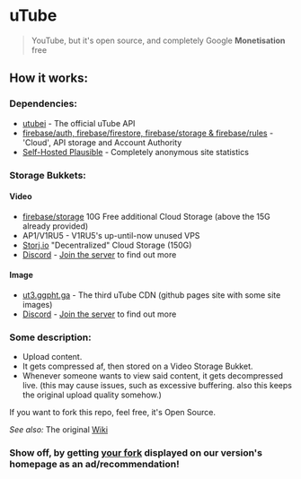# uTube
> YouTube, but it's open source, and completely Google **Monetisation** free

## How it works:
### Dependencies:
- [utubei](https://Common-Codes.github.io/utubei) - The official uTube API
- [firebase/auth, firebase/firestore, firebase/storage & firebase/rules](https://firebase.google.com) - 'Cloud', API storage and Account Authority
- [Self-Hosted Plausible](https://plausible.io/docs/self-hosting) - Completely anonymous site statistics

### Storage Bukkets:
#### Video
- [firebase/storage](https://firebase.google.com) 10G Free additional Cloud Storage (above the 15G already provided)
- AP1/V1RU5 - V1RU5's up-until-now unused VPS
- [Storj.io](https://storj.io) "Decentralized" Cloud Storage (150G)
- [Discord](https://discord.com) - [Join the server](https://discord.com/invite/Wh2zxEfYaB) to find out more

#### Image
- [ut3.ggpht.ga](https://tallerthanshort.github.io/ut3.ggpht/) - The third uTube CDN (github pages site with some site images)
- [Discord](https://discord.com) - [Join the server](https://discord.com/invite/Wh2zxEfYaB) to find out more

### Some description:
- Upload content.
- It gets compressed af, then stored on a Video Storage Bukket.
- Whenever someone wants to view said content, it gets decompressed live.
(this may cause issues, such as excessive buffering. also this keeps the original upload quality somehow.)


If you want to fork this repo, feel free, it's Open Source.

_See also:_ The original [Wiki](https://github.com/CKStudios2018/OpenSource-uTube/wiki)

### Show off, by getting [your fork](https://github.com/CKStudios2018/OpenSource-uTube/discussions/7) displayed on our version's homepage as an ad/recommendation!
